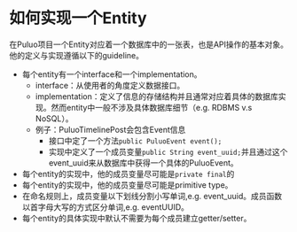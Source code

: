 # 如何实现一个Entity

在Puluo项目一个Entity对应着一个数据库中的一张表，也是API操作的基本对象。他的定义与实现遵循以下的guideline。

*   每个entity有一个interface和一个implementation。
    -   interface：从使用者的角度定义数据接口。
    -   implementation：定义了信息的存储结构并且通常对应着具体的数据库实现。然而entity中一般不涉及具体数据库细节（e.g. RDBMS v.s NoSQL）。
    -   例子：PuluoTimelinePost会包含Event信息
        +   接口中定了一个方法`public PuluoEvent event();`
        +   实现中定义了一个成员变量`public String event_uuid;`并且通过这个event_uuid来从数据库中获得一个具体的PuluoEvent。
*   每个entity的实现中，他的成员变量尽可能是`private final`的
*   每个entity的实现中，他的成员变量尽可能是primitive type。
*   在命名规则上，成员变量以下划线分割小写单词,e.g. event_uuid。成员函数以首字母大写的方式区分单词,e.g. eventUUID。
*   每个entity的具体实现中默认不需要为每个成员建立getter/setter。
